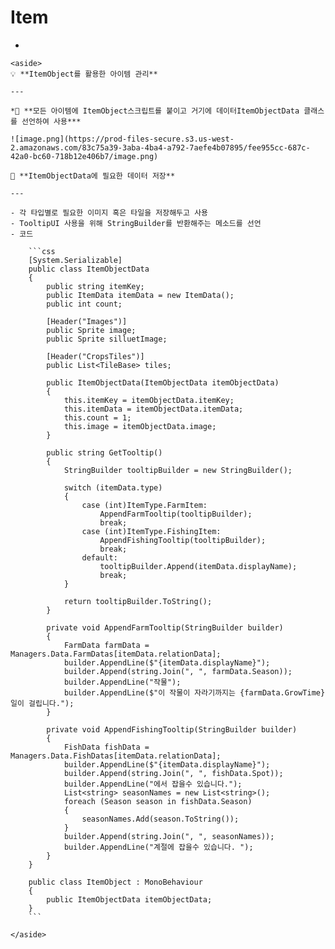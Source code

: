 # Item
- 
    
    <aside>
    💡 **ItemObject를 활용한 아이템 관리**
    
    ---
    
    *📝 **모든 아이템에 ItemObject스크립트를 붙이고 거기에 데이터ItemObjectData 클래스를 선언하여 사용***
    
    ![image.png](https://prod-files-secure.s3.us-west-2.amazonaws.com/83c75a39-3aba-4ba4-a792-7aefe4b07895/fee955cc-687c-42a0-bc60-718b12e406b7/image.png)
    
    📝 **ItemObjectData에 필요한 데이터 저장**
    
    ---
    
    - 각 타입별로 필요한 이미지 혹은 타일을 저장해두고 사용
    - TooltipUI 사용을 위해 StringBuilder를 반환해주는 메소드를 선언
    - 코드
        
        ```css
        [System.Serializable]
        public class ItemObjectData
        {
            public string itemKey;
            public ItemData itemData = new ItemData();
            public int count;
        
            [Header("Images")]
            public Sprite image;
            public Sprite silluetImage;
        
            [Header("CropsTiles")]
            public List<TileBase> tiles;
        
            public ItemObjectData(ItemObjectData itemObjectData)
            {
                this.itemKey = itemObjectData.itemKey;
                this.itemData = itemObjectData.itemData;
                this.count = 1;
                this.image = itemObjectData.image;
            }
        
            public string GetTooltip()
            {
                StringBuilder tooltipBuilder = new StringBuilder();
        
                switch (itemData.type)
                {
                    case (int)ItemType.FarmItem:
                        AppendFarmTooltip(tooltipBuilder);
                        break;
                    case (int)ItemType.FishingItem:
                        AppendFishingTooltip(tooltipBuilder);
                        break;
                    default:
                        tooltipBuilder.Append(itemData.displayName);
                        break;
                }
        
                return tooltipBuilder.ToString();
            }
        
            private void AppendFarmTooltip(StringBuilder builder)
            {
                FarmData farmData = Managers.Data.FarmDatas[itemData.relationData];
                builder.AppendLine($"{itemData.displayName}");
                builder.Append(string.Join(", ", farmData.Season));
                builder.AppendLine("작물");
                builder.AppendLine($"이 작물이 자라기까지는 {farmData.GrowTime}일이 걸립니다.");
            }
        
            private void AppendFishingTooltip(StringBuilder builder)
            {
                FishData fishData = Managers.Data.FishDatas[itemData.relationData];
                builder.AppendLine($"{itemData.displayName}");
                builder.Append(string.Join(", ", fishData.Spot));
                builder.AppendLine("에서 잡을수 있습니다.");
                List<string> seasonNames = new List<string>();
                foreach (Season season in fishData.Season)
                {
                    seasonNames.Add(season.ToString());
                }
                builder.Append(string.Join(", ", seasonNames));
                builder.AppendLine("계절에 잡을수 있습니다. ");
            }
        }
        
        public class ItemObject : MonoBehaviour
        {
            public ItemObjectData itemObjectData;
        }
        ```
        
    </aside>
    
